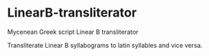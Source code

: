 # LinearB-transliterator
Mycenean Greek script Linear B transliterator

Transliterate Linear B syllabograms to latin syllables and vice versa.

